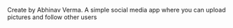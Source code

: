 Create by Abhinav Verma. A simple social media app where you can upload pictures and follow other users
